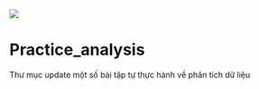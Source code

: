 <img src="DataSciencePython.PNG">

# Practice_analysis

Thư mục update một số bài tập tự thực hành về phân tích dữ liệu

